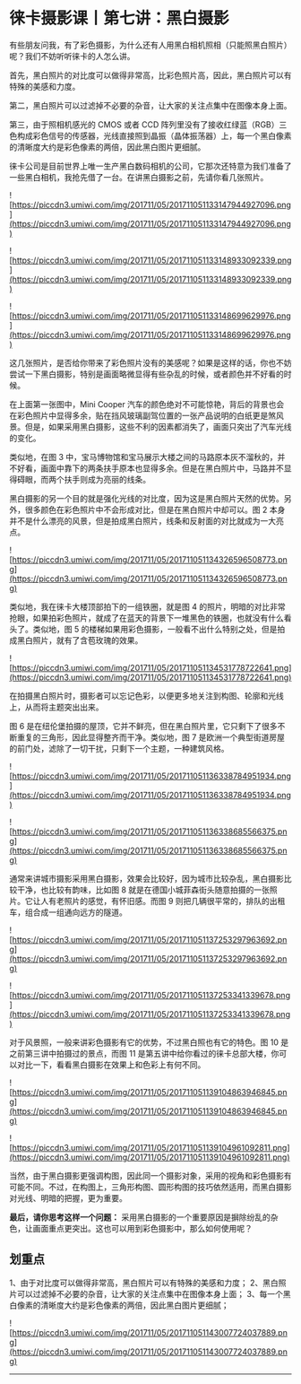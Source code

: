# 徕卡摄影课丨第七讲：黑白摄影

有些朋友问我，有了彩色摄影，为什么还有人用黑白相机照相（只能照黑白照片）呢？我们不妨听听徕卡的人怎么讲。

首先，黑白照片的对比度可以做得非常高，比彩色照片高，因此，黑白照片可以有特殊的美感和力度。

第二，黑白照片可以过滤掉不必要的杂音，让大家的关注点集中在图像本身上面。

第三，由于照相机感光的 CMOS 或者 CCD 阵列里没有了接收红绿蓝（RGB）三色构成彩色信号的传感器，光线直接照到晶振（晶体振荡器）上，每一个黑白像素的清晰度大约是彩色像素的两倍，因此黑白图片更细腻。

徕卡公司是目前世界上唯一生产黑白数码相机的公司，它那次还特意为我们准备了一些黑白相机，我抢先借了一台。在讲黑白摄影之前，先请你看几张照片。

![https://piccdn3.umiwi.com/img/201711/05/201711051133147944927096.png](https://piccdn3.umiwi.com/img/201711/05/201711051133147944927096.png)

![https://piccdn3.umiwi.com/img/201711/05/201711051133148933092339.png](https://piccdn3.umiwi.com/img/201711/05/201711051133148933092339.png)

![https://piccdn3.umiwi.com/img/201711/05/201711051133148699629976.png](https://piccdn3.umiwi.com/img/201711/05/201711051133148699629976.png)

这几张照片，是否给你带来了彩色照片没有的美感呢？如果是这样的话，你也不妨尝试一下黑白摄影，特别是画面略微显得有些杂乱的时候，或者颜色并不好看的时候。

在上面第一张图中，Mini Cooper 汽车的颜色绝对不可能惊艳，背后的背景也会在彩色照片中显得多余，贴在挡风玻璃副驾位置的一张产品说明的白纸更是煞风景。但是，如果采用黑白摄影，这些不利的因素都消失了，画面只突出了汽车光线的变化。

类似地，在图 3 中，宝马博物馆和宝马展示大楼之间的马路原本灰不溜秋的，并不好看，画面中靠下的两条扶手原本也显得多余。但是在黑白照片中，马路并不显得碍眼，而两个扶手则成为亮丽的线条。

黑白摄影的另一个目的就是强化光线的对比度，因为这是黑白照片天然的优势。另外，很多颜色在彩色照片中不会形成对比，但是在黑白照片中却可以。图 2 本身并不是什么漂亮的风景，但是拍成黑白照片，线条和反射面的对比就成为一大亮点。

![https://piccdn3.umiwi.com/img/201711/05/201711051134326596508773.png](https://piccdn3.umiwi.com/img/201711/05/201711051134326596508773.png)

类似地，我在徕卡大楼顶部拍下的一组铁圈，就是图 4 的照片，明暗的对比非常抢眼，如果拍彩色照片，就成了在蓝天的背景下一堆黑色的铁圈，也就没有什么看头了。类似地，图 5 的楼梯如果用彩色摄影，一般看不出什么特别之处，但是拍成黑白照片，就有了含苞玫瑰的效果。

![https://piccdn3.umiwi.com/img/201711/05/201711051134531778722641.png](https://piccdn3.umiwi.com/img/201711/05/201711051134531778722641.png)

在拍摄黑白照片时，摄影者可以忘记色彩，以便更多地关注到构图、轮廓和光线上，从而将主题突出出来。

图 6 是在纽伦堡拍摄的屋顶，它并不鲜亮，但在黑白照片里，它只剩下了很多不断重复的三角形，因此显得整齐而干净。类似地，图 7 是欧洲一个典型街道房屋的前门处，滤除了一切干扰，只剩下一个主题，一种建筑风格。

![https://piccdn3.umiwi.com/img/201711/05/201711051136338784951934.png](https://piccdn3.umiwi.com/img/201711/05/201711051136338784951934.png)

![https://piccdn3.umiwi.com/img/201711/05/201711051136338685566375.png](https://piccdn3.umiwi.com/img/201711/05/201711051136338685566375.png)

通常来讲城市摄影采用黑白摄影，效果会比较好，因为城市比较杂乱，黑白摄影比较干净，也比较有韵味，比如图 8 就是在德国小城菲森街头随意拍摄的一张照片。它让人有老照片的感觉，有怀旧感。而图 9 则把几辆很平常的，排队的出租车，组合成一组通向远方的隧道。

![https://piccdn3.umiwi.com/img/201711/05/201711051137253297963692.png](https://piccdn3.umiwi.com/img/201711/05/201711051137253297963692.png)

![https://piccdn3.umiwi.com/img/201711/05/201711051137253341339678.png](https://piccdn3.umiwi.com/img/201711/05/201711051137253341339678.png)

对于风景照，一般来讲彩色摄影有它的优势，不过黑白照也有它的特色。图 10 是之前第三讲中拍摄过的景点，而图 11 是第五讲中给你看过的徕卡总部大楼，你可以对比一下，看看黑白摄影在效果上和色彩上有何不同。

![https://piccdn3.umiwi.com/img/201711/05/201711051139104863946845.png](https://piccdn3.umiwi.com/img/201711/05/201711051139104863946845.png)

![https://piccdn3.umiwi.com/img/201711/05/201711051139104961092811.png](https://piccdn3.umiwi.com/img/201711/05/201711051139104961092811.png)

当然，由于黑白摄影更强调构图，因此同一个摄影对象，采用的视角和彩色摄影有可能不同。不过，在构图上，三角形构图、圆形构图的技巧依然适用，而黑白摄影对光线、明暗的把握，更为重要。

 **最后，请你思考这样一个问题：** 采用黑白摄影的一个重要原因是摒除纷乱的杂色，让画面重点更突出。这也可以用到彩色摄影中，那么如何使用呢？

## 划重点

1、由于对比度可以做得非常高，黑白照片可以有特殊的美感和力度；
2、黑白照片可以过滤掉不必要的杂音，让大家的关注点集中在图像本身上面；
3、每一个黑白像素的清晰度大约是彩色像素的两倍，因此黑白图片更细腻；

![https://piccdn3.umiwi.com/img/201711/05/201711051143007724037889.png](https://piccdn3.umiwi.com/img/201711/05/201711051143007724037889.png)

---
